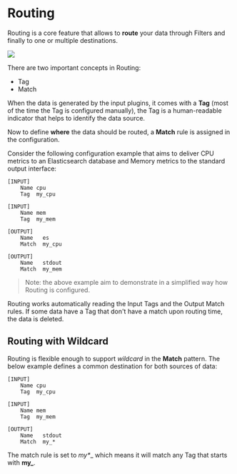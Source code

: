 # Routing

Routing is a core feature that allows to __route__ your data through Filters and finally to one or multiple destinations.

![](../diagrams/logging_pipeline_routing.png)

There are two important concepts in Routing:

- Tag
- Match

When the data is generated by the input plugins, it comes with a __Tag__ (most of the time the Tag is configured manually), the Tag is a human-readable indicator that helps to identify the data source.

Now to define __where__ the data should be routed, a __Match__ rule is assigned in the configuration.

Consider the following configuration example that aims to deliver CPU metrics to an Elasticsearch database and Memory metrics to the standard output interface:

```
[INPUT]
    Name cpu
    Tag  my_cpu

[INPUT]
    Name mem
    Tag  my_mem

[OUTPUT]
    Name   es
    Match  my_cpu

[OUTPUT]
    Name   stdout
    Match  my_mem
```

> Note: the above example aim to demonstrate in a simplified way how Routing is configured.

Routing works automatically reading the Input Tags and the Output Match rules. If some data have a Tag that don't have a match upon routing time, the data is deleted.

## Routing with Wildcard

Routing is flexible enough to support _wildcard_ in the __Match__ pattern. The below example defines a common destination for both sources of data:

```
[INPUT]
    Name cpu
    Tag  my_cpu

[INPUT]
    Name mem
    Tag  my_mem

[OUTPUT]
    Name   stdout
    Match  my_*
```

The match rule is set to __my_*__ which means it will match any Tag that starts with __my\___.
